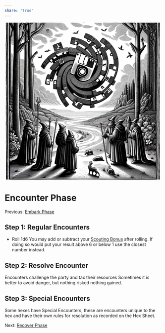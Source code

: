 ```yaml
---  
share: "true"  
---  
```

  
![Pasted image 20240126173718](./Pasted%20image%2020240126173718.png)  
  
# Encounter Phase  
Previous: [Embark Phase](./Embark%20Phase.html)  
  
## Step 1: Regular Encounters  
  
- Roll 1d6 You may add or subtract your [Scouting Bonus](./Scouting%20Bonus.html) after rolling. If doing so would put your result above 6 or below 1 use the closest number instead.  
  
## Step 2: Resolve Encounter  
  
Encounters challenge the party and tax their resources Sometimes it is better to avoid danger, but nothing risked nothing gained.  
  
## Step 3: Special Encounters  
  
Some hexes have Special Encounters, these are encounters unique to the hex and have their own rules for resolution as recorded on the Hex Sheet.  
  
Next: [Recover Phase](./Recover%20Phase.html)